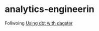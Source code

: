 # analytics-engineerin

Follwoing [Using dbt with dagster](https://docs.dagster.io/integrations/dbt/using-dbt-with-dagsterg)

